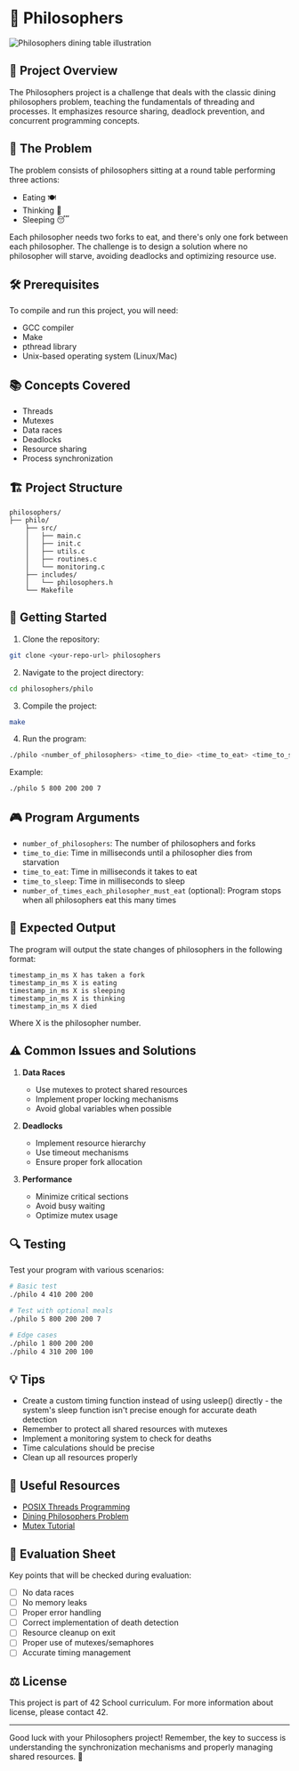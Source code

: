 # 🍝 Philosophers

<img src="https://upload.wikimedia.org/wikipedia/commons/thumb/8/81/Dining_philosophers_diagram.jpg/220px-Dining_philosophers_diagram.jpg" alt="Philosophers dining table illustration" />

## 🎯 Project Overview

The Philosophers project is a challenge that deals with the classic dining philosophers problem, teaching the fundamentals of threading and processes. It emphasizes resource sharing, deadlock prevention, and concurrent programming concepts.

## 🧮 The Problem

The problem consists of philosophers sitting at a round table performing three actions:
- Eating 🍽️
- Thinking 🤔
- Sleeping 😴

Each philosopher needs two forks to eat, and there's only one fork between each philosopher. The challenge is to design a solution where no philosopher will starve, avoiding deadlocks and optimizing resource use.

## 🛠️ Prerequisites

To compile and run this project, you will need:

- GCC compiler
- Make
- pthread library
- Unix-based operating system (Linux/Mac)

## 📚 Concepts Covered

- Threads
- Mutexes
- Data races
- Deadlocks
- Resource sharing
- Process synchronization

## 🏗️ Project Structure

```
philosophers/
├── philo/
    ├── src/
    │   ├── main.c
    │   ├── init.c
    │   ├── utils.c
    │   ├── routines.c
    │   └── monitoring.c
    ├── includes/
    │   └── philosophers.h
    └── Makefile

```

## 🚀 Getting Started

1. Clone the repository:
```bash
git clone <your-repo-url> philosophers
```

2. Navigate to the project directory:
```bash
cd philosophers/philo
```

3. Compile the project:
```bash
make
```

4. Run the program:
```bash
./philo <number_of_philosophers> <time_to_die> <time_to_eat> <time_to_sleep> [number_of_times_each_philosopher_must_eat]
```

Example:
```bash
./philo 5 800 200 200 7
```

## 🎮 Program Arguments

- `number_of_philosophers`: The number of philosophers and forks
- `time_to_die`: Time in milliseconds until a philosopher dies from starvation
- `time_to_eat`: Time in milliseconds it takes to eat
- `time_to_sleep`: Time in milliseconds to sleep
- `number_of_times_each_philosopher_must_eat` (optional): Program stops when all philosophers eat this many times

## 🎯 Expected Output

The program will output the state changes of philosophers in the following format:
```
timestamp_in_ms X has taken a fork
timestamp_in_ms X is eating
timestamp_in_ms X is sleeping
timestamp_in_ms X is thinking
timestamp_in_ms X died
```
Where X is the philosopher number.

## ⚠️ Common Issues and Solutions

1. **Data Races**
   - Use mutexes to protect shared resources
   - Implement proper locking mechanisms
   - Avoid global variables when possible

2. **Deadlocks**
   - Implement resource hierarchy
   - Use timeout mechanisms
   - Ensure proper fork allocation

3. **Performance**
   - Minimize critical sections
   - Avoid busy waiting
   - Optimize mutex usage

## 🔍 Testing

Test your program with various scenarios:

```bash
# Basic test
./philo 4 410 200 200

# Test with optional meals
./philo 5 800 200 200 7

# Edge cases
./philo 1 800 200 200
./philo 4 310 200 100
```

## 💡 Tips

- Create a custom timing function instead of using usleep() directly - the system's sleep function isn't precise enough for accurate death detection
- Remember to protect all shared resources with mutexes
- Implement a monitoring system to check for deaths
- Time calculations should be precise
- Clean up all resources properly

## 🔗 Useful Resources

- [POSIX Threads Programming](https://computing.llnl.gov/tutorials/pthreads/)
- [Dining Philosophers Problem](https://en.wikipedia.org/wiki/Dining_philosophers_problem)
- [Mutex Tutorial](https://www.geeksforgeeks.org/mutex-lock-for-linux-thread-synchronization/)

## 📝 Evaluation Sheet

Key points that will be checked during evaluation:

- [ ] No data races
- [ ] No memory leaks
- [ ] Proper error handling
- [ ] Correct implementation of death detection
- [ ] Resource cleanup on exit
- [ ] Proper use of mutexes/semaphores
- [ ] Accurate timing management

## ⚖️ License

This project is part of 42 School curriculum. For more information about license, please contact 42.

---

Good luck with your Philosophers project! Remember, the key to success is understanding the synchronization mechanisms and properly managing shared resources. 🚀
